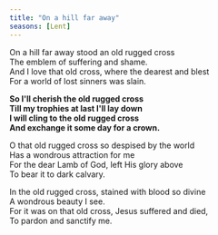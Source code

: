 ```yaml
---
title: "On a hill far away"
seasons: [Lent]
---
```


On a hill far away stood an old rugged cross   
The emblem of suffering and shame.   
And I love that old cross, where the dearest and blest   
For a world of lost sinners was slain.

**So I'll cherish the old rugged cross   
Till my trophies at last I'll lay down   
I will cling to the old rugged cross   
And exchange it some day for a crown.**

O that old rugged cross so despised by the world   
Has a wondrous attraction for me   
For the dear Lamb of God, left His glory above   
To bear it to dark calvary.

In the old rugged cross, stained with blood so divine   
A wondrous beauty I see.   
For it was on that old cross, Jesus suffered and died,   
To pardon and sanctify me.